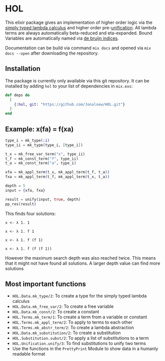 # HOL

This elixir package gives an implementation of higher order logic via the [simply typed lambda calculus](https://en.wikipedia.org/wiki/Simply_typed_lambda_calculus) and higher order pre-[unification](https://en.wikipedia.org/wiki/Unification_%28computer_science%29#Higher-order_unification). All lambda terms are always automatically beta-reduced and eta-expanded. Bound Variables are automatically named via [de bruijn indices](https://en.wikipedia.org/wiki/De_Bruijn_index).

Documentation can be build via command `mix docs` and opened via `mix docs --open` after downloading the repository.

## Installation

The package is currently only available via this git repository. It can be installed
by adding `hol` to your list of dependencies in `mix.exs`:

```elixir
def deps do
  [
    {:hol, git: "https://github.com/Jonaloew/HOL.git"}
  ]
end
```

## Example: x(fa) = f(xa)

```elixir
type_i = mk_type(:i)
type_ii = mk_type(type_i, [type_i])

t_x = mk_free_var_term("x", type_ii)
t_f = mk_const_term("f", type_ii)
t_a = mk_const_term("a", type_i)

xfa = mk_appl_term(t_x, mk_appl_term(t_f, t_a))
fxa = mk_appl_term(t_f, mk_appl_term(t_x, t_a))

depth = 5
input = {xfa, fxa}

result = unify(input, true, depth)
pp_res(result)
```

This finds four solutions:

`x <- λ 1. 1 `

`x <- λ 1. f 1`

`x <- λ 1. f (f 1)`

`x <- λ 1. f (f (f 1))`

However the maximum search depth was also reached twice. This means that it might not have found all solutions. A larger depth value can find more solutions

## Most important functions

- `HOL.Data.mk_type/2`: To create a type for the simply typed lambda calculus
- `HOL.Data.mk_free_var/2`: To create a free variable
- `HOL.Data.mk_const/2`: To create a constant
- `HOL.Terms.mk_term/1`: To create a term from a variable or constant
- `HOL.Terms.mk_appl_term/2`: To apply to terms to each other
- `HOL.Terms.mk_abstr_term/2`: To create a lambda abstraction
- `HOL.Data.mk_substitution/2`: To create a substitution
- `HOL.Substitution.subst/2`: To apply a list of substitutions to a term
- `HOL.Unification.unify/3`: To find substitutions to unify two terms
- Use the functions in the `PrettyPrint` Module to show data in a humanly readable format
